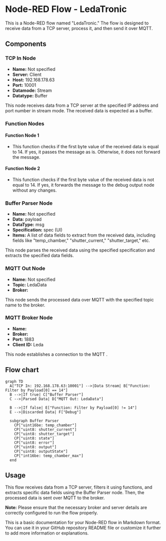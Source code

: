 # Node-RED Flow - LedaTronic

This is a Node-RED flow named "LedaTronic." The flow is designed to receive data from a TCP server, process it, and then send it over MQTT.

## Components

### TCP In Node

- **Name:** Not specified
- **Server:** Client
- **Host:** 192.168.178.63
- **Port:** 10001
- **Datamode:** Stream
- **Datatype:** Buffer

This node receives data from a TCP server at the specified IP address and port number in stream mode. The received data is expected as a buffer.

### Function Nodes

#### Function Node 1

- This function checks if the first byte value of the received data is equal to 14. If yes, it passes the message as is. Otherwise, it does not forward the message.

#### Function Node 2

- This function checks if the first byte value of the received data is not equal to 14. If yes, it forwards the message to the debug output node without any changes.

### Buffer Parser Node

- **Name:** Not specified
- **Data:** payload
- **DataType:** msg
- **Specification:** spec (UI)
- **Items:** A list of data fields to extract from the received data, including fields like "temp_chamber," "shutter_current," "shutter_target," etc.

This node parses the received data using the specified specification and extracts the specified data fields.

### MQTT Out Node

- **Name:** Not specified
- **Topic:** LedaData
- **Broker:** <MqttBroker>

This node sends the processed data over MQTT with the specified topic name to the broker.

### MQTT Broker Node

- **Name:** <MqttBrokerName>
- **Broker:** <MqttBroker>
- **Port:** 1883
- **Client ID:** Leda

This node establishes a connection to the MQTT .

## Flow chart
```mermaid
graph TD
  A["TCP In: 192.168.178.63:10001"] -->|Data Stream| B["Function: Filter by Payload[0] == 14"]
  B -->|If true| C["Buffer Parser"]
  C -->|Parsed Data| D["MQTT Out: LedaData"]

  B -->|If false| E["Function: Filter by Payload[0] != 14"]
  E -->|Discarded Data| F["Debug"]

  subgraph Buffer Parser
    CP["uint16be: temp_chamber"]
    CP["uint8: shutter_current"]
    CP["uint8: shutter_target"]
    CP["uint8: state"]
    CP["uint8: error"]
    CP["uint8: output"]
    CP["uint8: outputState"]
    CP["int16be: temp_chamber_max"]
  end
```

## Usage

This flow receives data from a TCP server, filters it using functions, and extracts specific data fields using the Buffer Parser node. Then, the processed data is sent over MQTT to the broker.

**Note:** Please ensure that the necessary broker and server details are correctly configured to run the flow properly.

This is a basic documentation for your Node-RED flow in Markdown format. You can use it in your GitHub repository README file or customize it further to add more information or explanations.